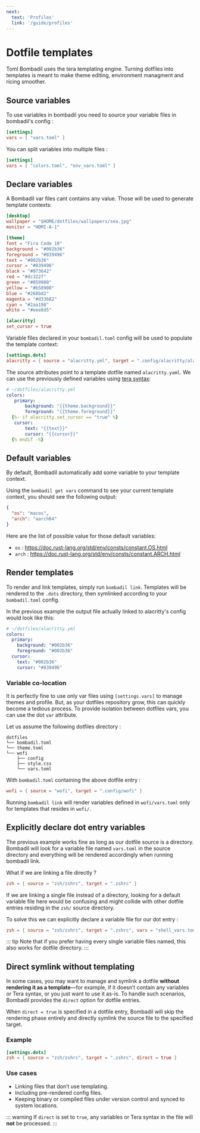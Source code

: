 ```yaml
---
next:
  text: 'Profiles'
  link: '/guide/profiles'
---
```


# Dotfile templates

Toml Bombadil uses the tera templating engine. Turning dotfiles into templates is meant to make theme
editing, environment managment and ricing smoother.

## Source variables

To use variables in bombadil you need to source your variable files in bombadil's config :

```toml
[settings]
vars = [ "vars.toml" ]
```
You can split variables into multiple files :

```toml
[settings]
vars = [ "colors.toml", "env_vars.toml" ]
```

## Declare variables

A Bombadil var files cant contains any value. Those will be used to generate template contexts:

```toml
[desktop]
wallpaper = "$HOME/dotfiles/wallpapers/sea.jpg"
monitor = "HDMI-A-1"

[theme]
font = "Fira Code 10"
background = "#002b36"
foreground = "#839496"
text = "#002b36"
cursor = "#839496"
black = "#073642"
red = "#dc322f"
green = "#859900"
yellow = "#b58900"
blue = "#268bd2"
magenta = "#d33682"
cyan = "#2aa198"
white = "#eee8d5"

[alacritty]
set_cursor = true
```

Variable files declared in your `bombadil.toml` config will be used to populate the template context:

```toml
[settings.dots]
alacritty = { source = "alacritty.yml", target = ".config/alacritty/alacritty.yml" }
```

The source attributes point to a template dotfile named `alacritty.yaml`.
We can use the previously defined variables using [tera syntax](https://keats.github.io/tera/docs/#introduction):

```yaml
# ~/dotfiles/alacritty.yml
colors:
   primary:
       background: "{{theme.background}}"
       foreground: "{{theme.foreground}}"
  {%- if alacritty.set_cursor == "true" %}
   cursor:
       text: "{{text}}"
       cursor: "{{cursor}}"
  {% endif -%}
```

## Default variables

By default, Bombadil automatically add some variable to your template context.

Using the `bombadil get vars` command to see your current template context, you should see the following output:

```json
{
  "os": "macos",
  "arch": "aarch64"
}
```

Here are the list of possible value for those default variables:
- `os` : https://doc.rust-lang.org/std/env/consts/constant.OS.html
- `arch` : https://doc.rust-lang.org/std/env/consts/constant.ARCH.html


## Render templates

To render and link templates, simply run `bombadil link`. Templates will be rendered to the `.dots` directory,
then symlinked according to your `bombadil.toml` config.

In the previous example the output file actually linked to alacritty's config would look like this:

```yaml
# ~/dotfiles/alacritty.yml
colors:
  primary:
    background: "#002b36"
    foreground: "#002b36"
  cursor:
    text: "#002b36"
    cursor: "#839496"
```
### Variable co-location

It is perfectly fine to use only var files using `[settings.vars]` to manage themes and profile.
But, as your dotfiles repository grow, this can quickly become a tedious process.
To provide isolation between dotfiles vars, you can use the dot `var` attribute.

Let us assume the following dotfiles directory :

```
dotfiles
└── bombadil.toml
└── theme.toml
└── wofi
    ├── config
    ├── style.css
    └── vars.toml
```

With `bombadil.toml` containing the above dotfile entry :

```toml
wofi = { source = "wofi", target = ".config/wofi" }
```

Running `bombadil link` will render variables defined in `wofi/vars.toml` only for templates that resides in `wofi/`.

## Explicitly declare dot entry variables

The previous example works fine as long as our dotfile source is a directory.
Bombadil will look for a variable file named `vars.toml` in the source directory and everything
will be rendered accordingly when running bombadil link.

What if we are linking a file directly ?

```toml
zsh = { source = "zsh/zshrc", target = ".zshrc" }
```

If we are linking a single file instead of a directory, looking
for a default variable file here would be confusing and might collide
with other dotfile entries residing in the `zsh/` source directory.

To solve this we can explicitly declare a variable file for our dot entry :

```toml
zsh = { source = "zsh/zshrc", target = ".zshrc", vars = "shell_vars.toml" }
```

::: tip
Note that if you prefer having every single variable files named, this also works for dotfile directory.
:::

## Direct symlink without templating

In some cases, you may want to manage and symlink a dotfile **without rendering it as a template**—for example, if it doesn’t contain any variables or Tera syntax, or you just want to use it as-is. To handle such scenarios, Bombadil provides the `direct` option for dotfile entries.

When `direct = true` is specified in a dotfile entry, Bombadil will skip the rendering phase entirely and directly symlink the source file to the specified target.

### Example

```toml
[settings.dots]
zsh = { source = "zsh/zshrc", target = ".zshrc", direct = true }
```

### Use cases

- Linking files that don’t use templating.
- Including pre-rendered config files.
- Keeping binary or compiled files under version control and synced to system locations.

::: warning
If `direct` is set to `true`, any variables or Tera syntax in the file will **not** be processed.
:::
